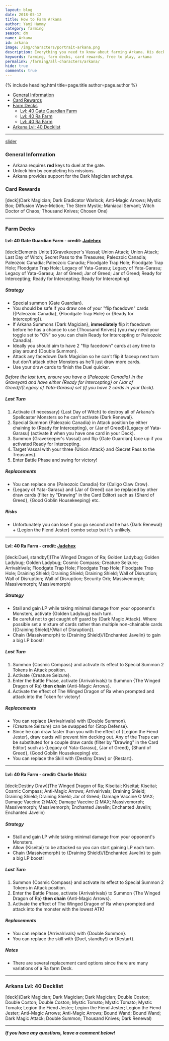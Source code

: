 ```yaml
---
layout: blog
date: 2018-05-12
title: How to Farm Arkana
author: Yami Hammy
category: farming
season: dm
name: Arkana
id: arkana
image: /img/characters/portrait-arkana.png
description: Everything you need to know about farming Arkana. His decklists, card rewards, top level farm decks with strategy information and free to play card replacements. This article will help you farm Arkana as efficiently as possible.
keywords: farming, farm decks, card rewards, free to play, arkana
permalink: /farming/all-characters/arkana/
hide: true
comments: true
---
```


{% include heading.html title=page.title author=page.author %}

- [General Information](#general-information)
- [Card Rewards](#card-rewards)
- [Farm Decks](#farm-decks)
    - [Lvl: 40 Gate Guardian Farm](#jadehex)
    - [Lvl: 40 Ra Farm](#jadehex2)
    - [Lvl: 40 Ra Farm](#charlie)
- [Arkana Lvl: 40 Decklist](#40)

---

[slider](/img/content/farming/arkana/slider.jpg)

### General Information
- Arkana requires **red** keys to duel at the gate.
- Unlock him by completing his missions.
- Arkana provides support for the Dark Magician archetype.

### Card Rewards
[deck](Dark Magician; Dark Eradicator Warlock; Anti-Magic Arrows; Mystic Box; Diffusion Wave-Motion; The Stern Mystic; Maniacal Servant; Witch Doctor of Chaos; Thousand Knives; Chosen One) 

---

### Farm Decks

<a name="jadehex"></a>

#### Lvl: 40 Gate Guardian Farm - credit: [Jadehex](/authors/jadehex/)
[deck:Elements Unite!](Gravekeeper's Vassal; Union Attack; Union Attack; Last Day of Witch; Secret Pass to the Treasures; Paleozoic Canadia; Paleozoic Canadia; Paleozoic Canadia; Floodgate Trap Hole; Floodgate Trap Hole; Floodgate Trap Hole; Legacy of Yata-Garasu; Legacy of Yata-Garasu; Legacy of Yata-Garasu; Jar of Greed; Jar of Greed; Jar of Greed; Ready for Intercepting; Ready for Intercepting; Ready for Intercepting)   

##### Strategy
- Special summon {Gate Guardian}.
- You should be safe if you draw one of your "flip facedown" cards ({Paleozoic Canadia}, {Floodgate Trap Hole} or {Ready for Intercepting}).
- If Arkana Summons {Dark Magician}, **immediately**  flip it facedown before he has a chance to use {Thousand Knives} (you may need your toggle set to "ON" so you can chain Ready for Intercepting or Paleozoic Canadia).
- Ideally you should aim to have 2 "flip facedown" cards at any time to play around {Double Summon}.
- Attack any facedown Dark Magician so he can't flip it faceup next turn but don't attack other Monsters as he'll just draw more cards.
- Use your draw cards to finish the Duel quicker.

*Before the last turn, ensure you have a {Paleozoic Canadia} in the Graveyard and have either {Ready for Intercepting} or {Jar of Greed}/{Legacy of Yata-Garasu} set (if you have 2 cards in your Deck).*

##### Last Turn 
1. Activate (if necessary) {Last Day of Witch} to destroy all of Arkana's Spellcaster Monsters so he can't activate {Dark Renewal}.
2. Special Summon {Paleozoic Canadia} in Attack position by either chaining to {Ready for Intercepting}, or {Jar of Greed}/{Legacy of Yata-Garasu} (activate it when you have one card in your Deck).
3. Summon {Gravekeeper's Vassal} and flip {Gate Guardian} face up if you activated Ready for Intercepting. 
4. Target Vassal with your three {Union Attack} and {Secret Pass to the Treasures}.
5. Enter Battle Phase and swing for victory!

##### Replacements
- You can replace one {Paleozoic Canadia} for {Caligo Claw Crow}.
- {Legacy of Yata-Garasu} and {Jar of Greed} can be replaced by other draw cards (filter by "Drawing" in the Card Editor) such as {Shard of Greed}, {Good Goblin Housekeeping} etc. 

##### Risks
- Unfortunately you can lose if you go second and he has {Dark Renewal} + {Legion the Fiend Jester} combo setup but it's unlikely.

---

<a name="jadehex2"></a>

#### Lvl: 40 Ra Farm - credit: [Jadehex](/authors/jadehex/)
[deck:Duel, standby!](The Winged Dragon of Ra; Golden Ladybug; Golden Ladybug; Golden Ladybug; Cosmic Compass; Creature Seizure; Arrivalrivals; Floodgate Trap Hole; Floodgate Trap Hole; Floodgate Trap Hole; Draining Shield; Draining Shield; Draining Shield; Wall of Disruption; Wall of Disruption; Wall of Disruption; Security Orb; Massivemorph; Massivemorph; Massivemorph)

##### Strategy
- Stall and gain LP while taking minimal damage from your opponent's Monsters, activate {Golden Ladybug} each turn.
- Be careful not to get caught off guard by {Dark Magic Attack}. Where possible set a mixture of cards rather than multiple non-chainable cards ({Draining Shield}/{Wall of Disruption}).
- Chain {Massivemorph} to {Draining Shield}/{Enchanted Javelin} to gain a big LP boost!

##### Last Turn 
1. Summon {Cosmic Compass} and activate its effect to Special Summon 2 Tokens in Attack position. 
2. Activate {Creature Seizure}.
3. Enter the Battle Phase, activate {Arrivalrivals} to Summon {The Winged Dragon of Ra} **then chain** {Anti-Magic Arrows}.
4. Activate the effect of The Winged Dragon of Ra when prompted and attack into the Token for victory!
	
##### Replacements
- You can replace {Arrivalrivals} with {Double Summon}.
- {Creature Seizure} can be swapped for {Stop Defense}. 
- Since he can draw faster than you with the effect of {Legion the Fiend Jester}, draw cards will prevent him decking out. Any of the Traps can be substituted for a couple draw cards (filter by "Drawing" in the Card Editor) such as {Legacy of Yata-Garasu}, {Jar of Greed}, {Shard of Greed}, {Good Goblin Housekeeping} etc. 
- You can replace the Skill with {Destiny Draw} or {Restart}.

---

<a name="charlie"></a>

#### Lvl: 40 Ra Farm - credit: Charlie Mckiz
[deck:Destiny Draw](The Winged Dragon of Ra; Kiseitai; Kiseitai; Kiseitai; Cosmic Compass; Anti-Magic Arrows; Arrivalrivals; Draining Shield; Draining Shield; Draining Shield; Jar of Greed; Damage Vaccine Ω MAX; Damage Vaccine Ω MAX; Damage Vaccine Ω MAX; Massivemorph; Massivemorph; Massivemorph; Enchanted Javelin; Enchanted Javelin; Enchanted Javelin)

##### Strategy
- Stall and gain LP while taking minimal damage from your opponent's Monsters.
- Allow {Kiseitai} to be attacked so you can start gaining LP each turn.
- Chain {Massivemorph} to {Draining Shield}/{Enchanted Javelin} to gain a big LP boost!

##### Last Turn 
1. Summon {Cosmic Compass} and activate its effect to Special Summon 2 Tokens in Attack position. 
2. Enter the Battle Phase, activate {Arrivalrivals} to Summon {The Winged Dragon of Ra} **then chain** {Anti-Magic Arrows}.
3. Activate the effect of The Winged Dragon of Ra when prompted and attack into the monster with the lowest ATK!
	
##### Replacements
- You can replace {Arrivalrivals} with {Double Summon}.
- You can replace the skill with {Duel, standby!} or {Restart}.

##### Notes  
- There are several replacement card options since there are many variations of a Ra farm Deck.

---
 
<a name="40"></a>

### Arkana Lvl: 40 Decklist
[deck](Dark Magician; Dark Magician; Dark Magician; Double Coston; Double Coston; Double Coston; Mystic Tomato; Mystic Tomato; Mystic Tomato; Legion the Fiend Jester; Legion the Fiend Jester; Legion the Fiend Jester; Anti-Magic Arrows; Anti-Magic Arrows; Bound Wand; Bound Wand; Dark Magic Attack; Double Summon; Thousand Knives; Dark Renewal)

---

***If you have any questions, leave a comment below!***